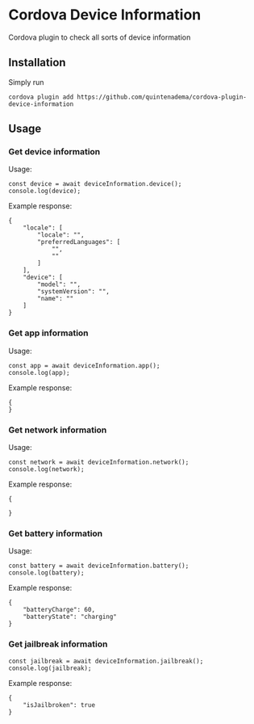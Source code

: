 # Cordova Device Information
Cordova plugin to check all sorts of device information

## Installation
Simply run
```
cordova plugin add https://github.com/quintenadema/cordova-plugin-device-information
```

## Usage
### Get device information
Usage:
```
const device = await deviceInformation.device();
console.log(device);
```

Example response:
```
{
	"locale": [
		"locale": "",
		"preferredLanguages": [
			"",
			""
		]
	],
	"device": [
		"model": "",
		"systemVersion": "",
		"name": ""
	]
}
```


### Get app information
Usage:
```
const app = await deviceInformation.app();
console.log(app);
```

Example response:
```
{
}
```

### Get network information
Usage:
```
const network = await deviceInformation.network();
console.log(network);
```

Example response:
```
{

}
```

### Get battery information
Usage:
```
const battery = await deviceInformation.battery();
console.log(battery);
```

Example response:
```
{
	"batteryCharge": 60,
	"batteryState": "charging"
}
```

### Get jailbreak information
```
const jailbreak = await deviceInformation.jailbreak();
console.log(jailbreak);
```

Example response:
```
{
	"isJailbroken": true
}
```
